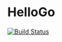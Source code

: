 # HelloGo
[![Build Status](https://travis-ci.org/HelloOrdon/HelloGo.svg?branch=master)](https://travis-ci.org/HelloOrdon/HelloGo)
